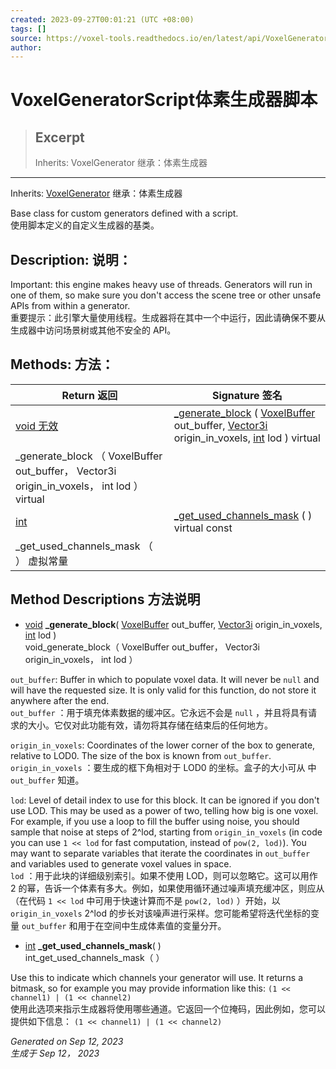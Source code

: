 ```yaml
---
created: 2023-09-27T00:01:21 (UTC +08:00)
tags: []
source: https://voxel-tools.readthedocs.io/en/latest/api/VoxelGeneratorScript/
author: 
---
```


# VoxelGeneratorScript体素生成器脚本

> ## Excerpt
> Inherits: VoxelGenerator 继承：体素生成器

---
Inherits: [VoxelGenerator](https://voxel-tools.readthedocs.io/en/latest/api/VoxelGenerator/) 继承：体素生成器

Base class for custom generators defined with a script.  
使用脚本定义的自定义生成器的基类。

## Description: 说明：

Important: this engine makes heavy use of threads. Generators will run in one of them, so make sure you don't access the scene tree or other unsafe APIs from within a generator.  
重要提示：此引擎大量使用线程。生成器将在其中一个中运行，因此请确保不要从生成器中访问场景树或其他不安全的 API。

## Methods: 方法：

| Return 返回 | Signature 签名 |
| --- | --- |
| [void 无效](https://voxel-tools.readthedocs.io/en/latest/api/VoxelGeneratorScript/#) | [\_generate\_block](https://voxel-tools.readthedocs.io/en/latest/api/VoxelGeneratorScript/#i__generate_block) ( [VoxelBuffer](https://voxel-tools.readthedocs.io/en/latest/api/VoxelBuffer/) out\_buffer, [Vector3i](https://docs.godotengine.org/en/stable/classes/class_vector3i.html) origin\_in\_voxels, [int](https://docs.godotengine.org/en/stable/classes/class_int.html) lod ) virtual  
\_generate\_block （ VoxelBuffer out\_buffer， Vector3i origin\_in\_voxels， int lod ） virtual |
| [int](https://docs.godotengine.org/en/stable/classes/class_int.html) | [\_get\_used\_channels\_mask](https://voxel-tools.readthedocs.io/en/latest/api/VoxelGeneratorScript/#i__get_used_channels_mask) ( ) virtual const  
\_get\_used\_channels\_mask （ ） 虚拟常量 |

## Method Descriptions 方法说明

-   [void](https://voxel-tools.readthedocs.io/en/latest/api/VoxelGeneratorScript/#) **\_generate\_block**( [VoxelBuffer](https://voxel-tools.readthedocs.io/en/latest/api/VoxelBuffer/) out\_buffer, [Vector3i](https://docs.godotengine.org/en/stable/classes/class_vector3i.html) origin\_in\_voxels, [int](https://docs.godotengine.org/en/stable/classes/class_int.html) lod )  
    void\_generate\_block（ VoxelBuffer out\_buffer， Vector3i origin\_in\_voxels， int lod ）

`out_buffer`: Buffer in which to populate voxel data. It will never be `null` and will have the requested size. It is only valid for this function, do not store it anywhere after the end.  
`out_buffer` ：用于填充体素数据的缓冲区。它永远不会是 `null` ，并且将具有请求的大小。它仅对此功能有效，请勿将其存储在结束后的任何地方。

`origin_in_voxels`: Coordinates of the lower corner of the box to generate, relative to LOD0. The size of the box is known from `out_buffer`.  
`origin_in_voxels` ：要生成的框下角相对于 LOD0 的坐标。盒子的大小可从 中 `out_buffer` 知道。

`lod`: Level of detail index to use for this block. It can be ignored if you don't use LOD. This may be used as a power of two, telling how big is one voxel. For example, if you use a loop to fill the buffer using noise, you should sample that noise at steps of 2^lod, starting from `origin_in_voxels` (in code you can use `1 << lod` for fast computation, instead of `pow(2, lod)`). You may want to separate variables that iterate the coordinates in `out_buffer` and variables used to generate voxel values in space.  
`lod` ：用于此块的详细级别索引。如果不使用 LOD，则可以忽略它。这可以用作 2 的幂，告诉一个体素有多大。例如，如果使用循环通过噪声填充缓冲区，则应从 （在代码 `1 << lod` 中可用于快速计算而不是 `pow(2, lod)` ）开始，以 `origin_in_voxels` 2^lod 的步长对该噪声进行采样。您可能希望将迭代坐标的变量 `out_buffer` 和用于在空间中生成体素值的变量分开。

-   [int](https://docs.godotengine.org/en/stable/classes/class_int.html) **\_get\_used\_channels\_mask**( )  
    int\_get\_used\_channels\_mask（ ）

Use this to indicate which channels your generator will use. It returns a bitmask, so for example you may provide information like this: `(1 << channel1) | (1 << channel2)`  
使用此选项来指示生成器将使用哪些通道。它返回一个位掩码，因此例如，您可以提供如下信息： `(1 << channel1) | (1 << channel2)`

_Generated on Sep 12, 2023  
生成于 Sep 12， 2023_
